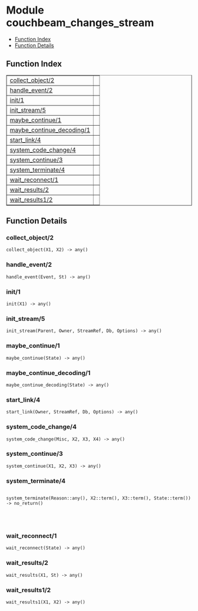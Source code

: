 

# Module couchbeam_changes_stream #
* [Function Index](#index)
* [Function Details](#functions)


<a name="index"></a>

## Function Index ##


<table width="100%" border="1" cellspacing="0" cellpadding="2" summary="function index"><tr><td valign="top"><a href="#collect_object-2">collect_object/2</a></td><td></td></tr><tr><td valign="top"><a href="#handle_event-2">handle_event/2</a></td><td></td></tr><tr><td valign="top"><a href="#init-1">init/1</a></td><td></td></tr><tr><td valign="top"><a href="#init_stream-5">init_stream/5</a></td><td></td></tr><tr><td valign="top"><a href="#maybe_continue-1">maybe_continue/1</a></td><td></td></tr><tr><td valign="top"><a href="#maybe_continue_decoding-1">maybe_continue_decoding/1</a></td><td></td></tr><tr><td valign="top"><a href="#start_link-4">start_link/4</a></td><td></td></tr><tr><td valign="top"><a href="#system_code_change-4">system_code_change/4</a></td><td></td></tr><tr><td valign="top"><a href="#system_continue-3">system_continue/3</a></td><td></td></tr><tr><td valign="top"><a href="#system_terminate-4">system_terminate/4</a></td><td></td></tr><tr><td valign="top"><a href="#wait_reconnect-1">wait_reconnect/1</a></td><td></td></tr><tr><td valign="top"><a href="#wait_results-2">wait_results/2</a></td><td></td></tr><tr><td valign="top"><a href="#wait_results1-2">wait_results1/2</a></td><td></td></tr></table>


<a name="functions"></a>

## Function Details ##

<a name="collect_object-2"></a>

### collect_object/2 ###

`collect_object(X1, X2) -> any()`


<a name="handle_event-2"></a>

### handle_event/2 ###

`handle_event(Event, St) -> any()`


<a name="init-1"></a>

### init/1 ###

`init(X1) -> any()`


<a name="init_stream-5"></a>

### init_stream/5 ###

`init_stream(Parent, Owner, StreamRef, Db, Options) -> any()`


<a name="maybe_continue-1"></a>

### maybe_continue/1 ###

`maybe_continue(State) -> any()`


<a name="maybe_continue_decoding-1"></a>

### maybe_continue_decoding/1 ###

`maybe_continue_decoding(State) -> any()`


<a name="start_link-4"></a>

### start_link/4 ###

`start_link(Owner, StreamRef, Db, Options) -> any()`


<a name="system_code_change-4"></a>

### system_code_change/4 ###

`system_code_change(Misc, X2, X3, X4) -> any()`


<a name="system_continue-3"></a>

### system_continue/3 ###

`system_continue(X1, X2, X3) -> any()`


<a name="system_terminate-4"></a>

### system_terminate/4 ###


<pre><code>
system_terminate(Reason::any(), X2::term(), X3::term(), State::term()) -&gt; no_return()
</code></pre>

<br></br>



<a name="wait_reconnect-1"></a>

### wait_reconnect/1 ###

`wait_reconnect(State) -> any()`


<a name="wait_results-2"></a>

### wait_results/2 ###

`wait_results(X1, St) -> any()`


<a name="wait_results1-2"></a>

### wait_results1/2 ###

`wait_results1(X1, X2) -> any()`


